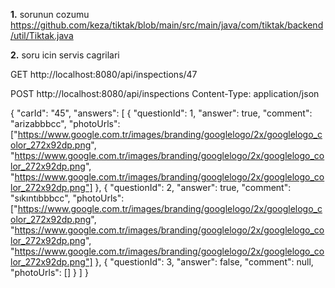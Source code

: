 **1.** sorunun cozumu https://github.com/keza/tiktak/blob/main/src/main/java/com/tiktak/backend/util/Tiktak.java

**2.** soru icin servis cagrilari

GET http://localhost:8080/api/inspections/47


POST http://localhost:8080/api/inspections
Content-Type: application/json

{
  "carId": "45",
  "answers": [
    {
      "questionId": 1,
      "answer": true,
      "comment": "arizabbbcc",
      "photoUrls": ["https://www.google.com.tr/images/branding/googlelogo/2x/googlelogo_color_272x92dp.png", "https://www.google.com.tr/images/branding/googlelogo/2x/googlelogo_color_272x92dp.png", "https://www.google.com.tr/images/branding/googlelogo/2x/googlelogo_color_272x92dp.png"]
    },
    {
      "questionId": 2,
      "answer": true,
      "comment": "sıkıntıbbbcc",
      "photoUrls": ["https://www.google.com.tr/images/branding/googlelogo/2x/googlelogo_color_272x92dp.png", "https://www.google.com.tr/images/branding/googlelogo/2x/googlelogo_color_272x92dp.png", "https://www.google.com.tr/images/branding/googlelogo/2x/googlelogo_color_272x92dp.png"]
    },
    {
      "questionId": 3,
      "answer": false,
      "comment": null,
      "photoUrls": []
    }
  ]
}
